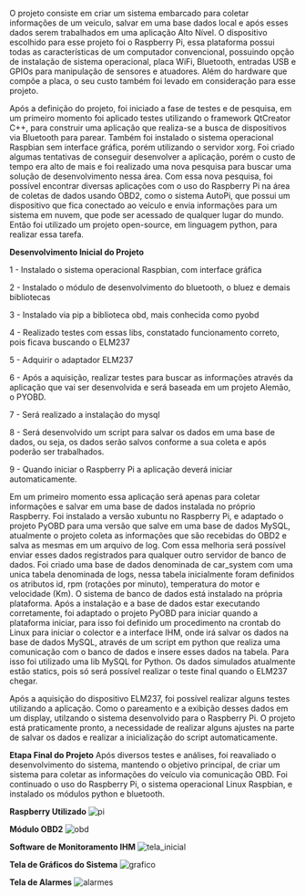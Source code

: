 O projeto consiste em criar um sistema embarcado para coletar informações de um veiculo, salvar
em uma base dados local e após esses dados serem trabalhados em uma aplicação Alto Nível.
O dispositivo escolhido para esse projeto foi o Raspberry Pi, essa plataforma possui todas as características de um computador convencional, possuindo opção de instalação de sistema operacional, placa WiFi, Bluetooth, entradas USB e GPIOs para manipulação de sensores e atuadores. Além do hardware que compõe a placa, o seu custo também foi levado em consideração para esse projeto. 

Após a definição do projeto, foi iniciado a fase de testes e de pesquisa, em um primeiro momento foi aplicado testes utilizando o framework QtCreator C++, para construir uma aplicação que realiza-se a busca de dispositivos via Bluetooth para parear. Também foi instalado o sistema operacional Raspbian sem interface gráfica, porém utilizando o servidor xorg. Foi criado algumas tentativas de conseguir desenvolver a aplicação, porém o custo de tempo era alto de mais e foi realizado uma nova pesquisa para buscar uma solução de desenvolvimento nessa área. Com essa nova pesquisa, foi possível encontrar diversas aplicações com o uso do Raspberry Pi na área de coletas de dados usando OBD2, como o sistema AutoPi, que possui um dispositivo que fica conectado ao veículo e envia informações para um sistema em nuvem, que pode ser acessado de qualquer lugar do mundo. Então foi utilizado um projeto open-source, em linguagem python, para realizar essa tarefa.

**Desenvolvimento Inicial do Projeto**

1 - Instalado o sistema operacional Raspbian, com interface gráfica

2 - Instalado o módulo de desenvolvimento do bluetooth, o bluez e demais bibliotecas

3 - Instalado via pip a biblioteca obd, mais conhecida como pyobd

4 - Realizado testes com essas libs, constatado funcionamento correto, pois ficava buscando o ELM237

5 - Adquirir o adaptador ELM237

6 - Após a aquisição, realizar testes para buscar as informações através da aplicação que vai ser desenvolvida e será baseada em um projeto Alemão, o PYOBD.

7 - Será realizado a instalação do mysql

8 - Será desenvolvido um script para salvar os dados em uma base de dados, ou seja, os dados serão salvos conforme a sua coleta e após poderão ser trabalhados.

9 - Quando iniciar o Raspberry Pi a aplicação deverá iniciar automaticamente.

Em um primeiro momento essa aplicação será apenas para coletar informações e salvar em uma base de dados instalada no próprio Raspberry.
Foi instalado a versão xubuntu no Raspberry Pi, e adaptado o projeto PyOBD para uma versão que salve em uma base de dados MySQL, atualmente o projeto coleta as informações que são recebidas do OBD2 e salva as mesmas em um arquivo de log. Com essa melhoria será possível enviar esses dados registrados para qualquer outro servidor de banco de dados.
Foi criado uma base de dados denominada de car_system com uma unica tabela denominada de logs, nessa tabela inicialmente foram definidos os atributos id, rpm (rotações por minuto), temperatura do motor e velocidade (Km). O sistema de banco de dados está instalado na própria plataforma. Após a instalação e a base de dados estar executando corretamente, foi adaptado o projeto PyOBD para iniciar quando a plataforma iniciar, para isso foi definido um procedimento na crontab do Linux para iniciar o colector e a interface IHM, onde irá salvar os dados na base de dados MySQL, através de um script em python que realiza uma comunicação com o banco de dados e insere esses dados na tabela. Para isso foi utilizado uma lib MySQL for Python. Os dados simulados atualmente estão statics, pois só será possível realizar o teste final quando o ELM237 chegar.

Após a aquisição do dispositivo ELM237, foi possível realizar alguns testes utilizando a aplicação. Como o pareamento e a exibição desses dados em um display, utilzando o sistema desenvolvido para o Raspberry Pi. O projeto está praticamente pronto, a necessidade de realizar alguns ajustes na parte de salvar os dados e realizar a inicialização do script automaticamente.

**Etapa Final do Projeto**
Após diversos testes e análises, foi reavaliado o desenvolvimento do sistema, mantendo o objetivo principal, de criar um sistema para
coletar as informações do veículo via comunicação OBD. Foi continuado o uso do Raspberry Pi, o sistema operacional Linux Raspbian, e instalado os módulos python e bluetooth.

**Raspberry Utilizado**
![pi](https://user-images.githubusercontent.com/22698776/48963682-1ced5100-ef7f-11e8-9919-a4effd1f010c.jpg)

**Módulo OBD2**
![obd](https://user-images.githubusercontent.com/22698776/48963699-75bce980-ef7f-11e8-93c4-e1cc8620f75e.png)

**Software de Monitoramento IHM**
![tela_inicial](https://user-images.githubusercontent.com/22698776/48963712-c5031a00-ef7f-11e8-8594-439fc55688d7.png)

**Tela de Gráficos do Sistema**
![grafico](https://user-images.githubusercontent.com/22698776/48963714-c92f3780-ef7f-11e8-94bc-0dbfa01cc438.png)

**Tela de Alarmes**
![alarmes](https://user-images.githubusercontent.com/22698776/48963717-cd5b5500-ef7f-11e8-9c5a-a0fa691e7e96.png)

